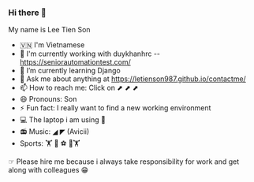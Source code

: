 ### Hi there 👋
My name is Lee Tien Son

- 🇻🇳 I'm Vietnamese
- 🔭 I'm currently working with duykhanhrc -- https://seniorautomationtest.com/
- 🌱 I’m currently learning Django
- 💬 Ask me about anything at https://letienson987.github.io/contactme/
- 📫 How to reach me: Click on ⬈ ⬈ ⬈
- 😄 Pronouns: Son
- ⚡ Fun fact: I really want to find a new working environment
- 💻 The laptop i am using 
- 📻 Music: ◢ ◤ (Avicii)
- Sports: 🏋️ 🏸 ⚽️ 🥊🏋

☞ Please hire me because i always take responsibility for work and get along with colleagues 😁







